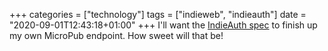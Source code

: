 +++
categories = ["technology"]
tags = ["indieweb", "indieauth"]
date = "2020-09-01T12:43:18+01:00"
+++
I'll want the [IndieAuth spec](https://indieauth.spec.indieweb.org/#authorization) to finish up my own MicroPub endpoint. How sweet will that be!
